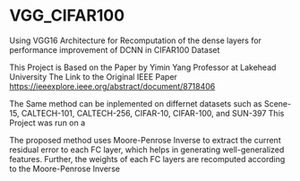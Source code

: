 # VGG_CIFAR100
Using VGG16 Architecture for Recomputation of the dense layers for performance improvement of DCNN in CIFAR100 Dataset

This Project is Based on the Paper by Yimin Yang Professor at Lakehead University 
The Link to the Original IEEE Paper https://ieeexplore.ieee.org/abstract/document/8718406

The Same method can be inplemented on differnet datasets such as Scene-15, CALTECH-101, CALTECH-256, CIFAR-10, CIFAR-100, and SUN-397
This Project was run on a 

The proposed method uses Moore-Penrose Inverse to extract the current residual error to each FC layer, which helps in generating well-generalized features. Further, the weights of each FC layers are recomputed according to the Moore-Penrose Inverse
